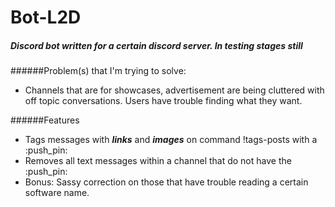
# Bot-L2D
##### Discord bot written for a certain discord server. In testing stages still

######Problem(s) that I'm trying to solve:
+ Channels that are for showcases, advertisement are being cluttered with off topic conversations. Users have trouble finding what they want.


######Features
+ Tags messages with ***links*** and ***images*** on command !tags-posts with a :push_pin:
+ Removes all text messages within a channel that do not have the :push_pin:
+ Bonus: Sassy correction on those that have trouble reading a certain software name.